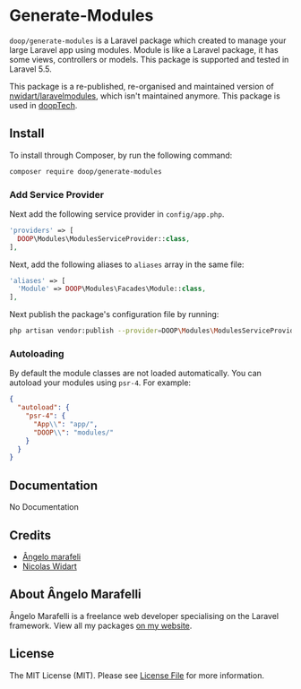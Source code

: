# Generate-Modules

`doop/generate-modules` is a Laravel package which created to manage your large Laravel app using modules. Module is like a Laravel package, it has some views, controllers or models. This package is supported and tested in Laravel 5.5.

This package is a re-published, re-organised and maintained version of [nwidart/laravelmodules](https://github.com/nwidart), which isn't maintained anymore. This package is used in [doopTech](https://www.devremote.com.br/dooptech).

## Install

To install through Composer, by run the following command:

``` bash
composer require doop/generate-modules
```

### Add Service Provider

Next add the following service provider in `config/app.php`.

``` php
'providers' => [
  DOOP\Modules\ModulesServiceProvider::class,
],
```

Next, add the following aliases to `aliases` array in the same file:

``` php
'aliases' => [
  'Module' => DOOP\Modules\Facades\Module::class,
],
```

Next publish the package's configuration file by running:

``` bash
php artisan vendor:publish --provider=DOOP\Modules\ModulesServiceProvider"
```

### Autoloading

By default the module classes are not loaded automatically. You can autoload your modules using `psr-4`. For example:

``` json
{
  "autoload": {
    "psr-4": {
      "App\\": "app/",
      "DOOP\\": "modules/"
    }
  }
}
```

## Documentation

No Documentation

## Credits

- [Ângelo marafeli](https://github.com/angelomarafelli)
- [Nicolas Widart](https://github.com/nwidart)

## About Ângelo Marafelli

Ângelo Marafelli is a freelance web developer specialising on the Laravel framework. View all my packages [on my website](https://www.devremote.com.br).


## License

The MIT License (MIT). Please see [License File](LICENSE.md) for more information.
